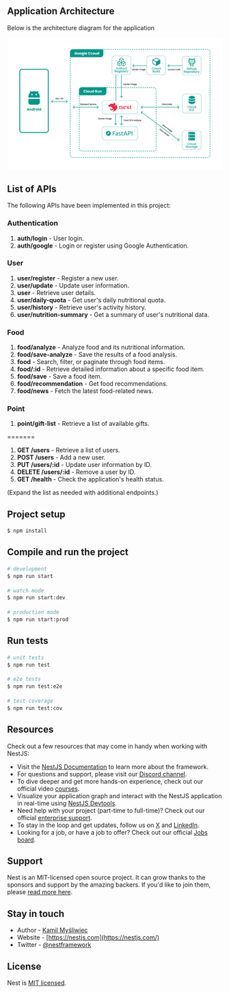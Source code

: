 ## Application Architecture

Below is the architecture diagram for the application

![Application Architecture](architecture-image.png)


## List of APIs

The following APIs have been implemented in this project:


### Authentication
1. **auth/login** - User login.
2. **auth/google** - Login or register using Google Authentication.

### User
1. **user/register** - Register a new user.
2. **user/update** - Update user information.
3. **user** - Retrieve user details.
4. **user/daily-quota** - Get user's daily nutritional quota.
5. **user/history** - Retrieve user's activity history.
6. **user/nutrition-summary** - Get a summary of user's nutritional data.

### Food
1. **food/analyze** - Analyze food and its nutritional information.
2. **food/save-analyze** - Save the results of a food analysis.
3. **food** - Search, filter, or paginate through food items.
4. **food/:id** - Retrieve detailed information about a specific food item.
5. **food/save** - Save a food item.
6. **food/recommendation** - Get food recommendations.
7. **food/news** - Fetch the latest food-related news.

### Point
1. **point/gift-list** - Retrieve a list of available gifts.

=======
1. **GET /users** - Retrieve a list of users.
2. **POST /users** - Add a new user.
3. **PUT /users/:id** - Update user information by ID.
4. **DELETE /users/:id** - Remove a user by ID.
5. **GET /health** - Check the application's health status.

(Expand the list as needed with additional endpoints.)


## Project setup

```bash
$ npm install
```

## Compile and run the project

```bash
# development
$ npm run start

# watch mode
$ npm run start:dev

# production mode
$ npm run start:prod
```

## Run tests

```bash
# unit tests
$ npm run test

# e2e tests
$ npm run test:e2e

# test coverage
$ npm run test:cov
```

## Resources

Check out a few resources that may come in handy when working with NestJS:

- Visit the [NestJS Documentation](https://docs.nestjs.com) to learn more about the framework.
- For questions and support, please visit our [Discord channel](https://discord.gg/G7Qnnhy).
- To dive deeper and get more hands-on experience, check out our official video [courses](https://courses.nestjs.com/).
- Visualize your application graph and interact with the NestJS application in real-time using [NestJS Devtools](https://devtools.nestjs.com).
- Need help with your project (part-time to full-time)? Check out our official [enterprise support](https://enterprise.nestjs.com).
- To stay in the loop and get updates, follow us on [X](https://x.com/nestframework) and [LinkedIn](https://linkedin.com/company/nestjs).
- Looking for a job, or have a job to offer? Check out our official [Jobs board](https://jobs.nestjs.com).

## Support

Nest is an MIT-licensed open source project. It can grow thanks to the sponsors and support by the amazing backers. If you'd like to join them, please [read more here](https://docs.nestjs.com/support).

## Stay in touch

- Author - [Kamil Myśliwiec](https://twitter.com/kammysliwiec)
- Website - [https://nestjs.com](https://nestjs.com/)
- Twitter - [@nestframework](https://twitter.com/nestframework)

## License

Nest is [MIT licensed](https://github.com/nestjs/nest/blob/master/LICENSE).

